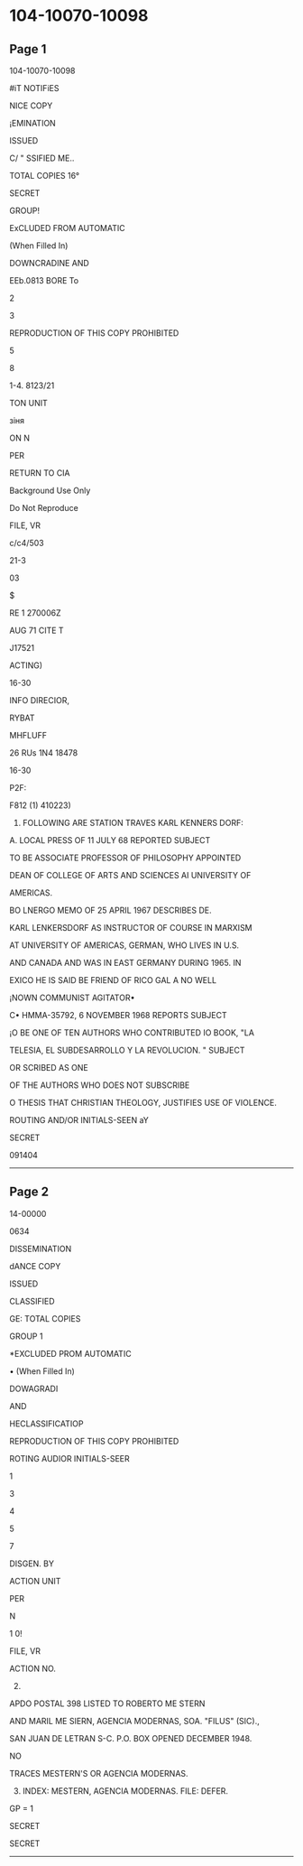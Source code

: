 # 104-10070-10098

## Page 1

104-10070-10098

#iT NOTIFiES

NICE COPY

¡EMINATION

ISSUED

C/ " SSIFIED ME..

TOTAL COPIES 16°

SECRET

GROUP!

ExCLUDED FROM AUTOMATIC

(When Filled In)

DOWNCRADINE AND

EEb.0813 BORE To

2

3

REPRODUCTION OF THIS COPY PROHIBITED

5

8

1-4. 8123/21

TON UNIT

зіня

ON N

PER

RETURN TO CIA

Background Use Only

Do Not Reproduce

FILE, VR

c/c4/503

21-3

03

$

RE 1 270006Z

AUG 71 CITE T

J17521

ACTING)

16-30

INFO DIRECIOR,

RYBAT

MHFLUFF

26 RUs 1N4 18478

16-30

P2F:

F812 (1) 410223)

1. FOLLOWING ARE STATION TRAVES KARL KENNERS DORF:

A. LOCAL PRESS OF 11 JULY 68 REPORTED SUBJECT

TO BE ASSOCIATE PROFESSOR OF PHILOSOPHY APPOINTED

DEAN OF COLLEGE OF ARTS AND SCIENCES AI UNIVERSITY OF

AMERICAS.

BO LNERGO MEMO OF 25 APRIL 1967 DESCRIBES DE.

KARL LENKERSDORF AS INSTRUCTOR OF COURSE IN MARXISM

AT UNIVERSITY OF AMERICAS, GERMAN, WHO LIVES IN U.S.

AND CANADA AND WAS IN EAST GERMANY DURING 1965. IN

EXICO HE IS SAID BE FRIEND OF RICO GAL A NO WELL

¡NOWN COMMUNIST AGITATOR•

C• HMMA-35792, 6 NOVEMBER 1968 REPORTS SUBJECT

¡O BE ONE OF TEN AUTHORS WHO CONTRIBUTED IO BOOK, "LA

TELESIA, EL SUBDESARROLLO Y LA REVOLUCION. " SUBJECT

OR SCRIBED AS ONE

OF THE AUTHORS WHO DOES NOT SUBSCRIBE

O THESIS THAT CHRISTIAN THEOLOGY, JUSTIFIES USE OF VIOLENCE.

ROUTING AND/OR INITIALS-SEEN aY

SECRET

091404

---

## Page 2

14-00000

0634

DISSEMINATION

dANCE COPY

ISSUED

CLASSIFIED

GE: TOTAL COPIES

GROUP 1

*EXCLUDED PROM AUTOMATIC

• (When Filled In)

DOWAGRADI

AND

HECLASSIFICATIOP

REPRODUCTION OF THIS COPY PROHIBITED

ROTING AUDIOR INITIALS-SEER

1

3

4

5

7

DISGEN. BY

ACTION UNIT

PER

N

1 0!

FILE, VR

ACTION NO.

2.

APDO POSTAL 398 LISTED TO ROBERTO ME STERN

AND MARIL ME SIERN, AGENCIA MODERNAS, SOA. "FILUS" (SIC).,

SAN JUAN DE LETRAN S-C. P.O. BOX OPENED DECEMBER 1948.

NO

TRACES MESTERN'S OR AGENCIA MODERNAS.

3. INDEX: MESTERN, AGENCIA MODERNAS. FILE: DEFER.

GP = 1

SECRET

SECRET

---

